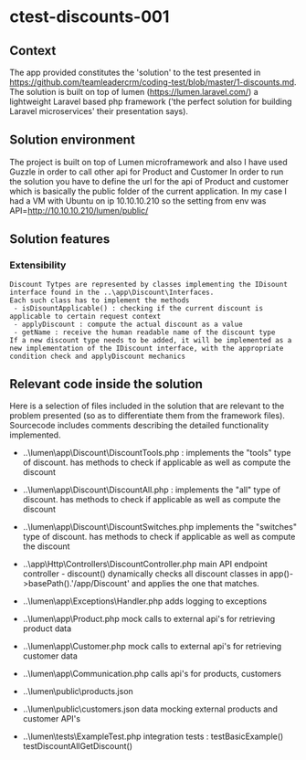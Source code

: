 # ctest-discounts-001

## Context
The app  provided constitutes the 'solution' to the test presented in https://github.com/teamleadercrm/coding-test/blob/master/1-discounts.md.
The solution is built on top of lumen (https://lumen.laravel.com/) a lightweight Laravel based php framework ('the perfect solution for building Laravel microservices' their presentation says).  

## Solution environment 
The project is built on top of Lumen microframework and also I have used Guzzle in order to call other api for Product and Customer
In order to run the solution you have to define the url for the api of Product and customer which is basically the public folder
of the current application. In my case I had a VM with Ubuntu on ip 10.10.10.210 so the setting from env was API=http://10.10.10.210/lumen/public/

## Solution features
### Extensibility 
	Discount Tytpes are represented by classes implementing the IDisount interface found in the ..\app\Discount\Interfaces.
	Each such class has to implement the methods
	 - isDisountApplicable() : checking if the current discount is applicable to certain request context 
	 - applyDiscount : compute the actual discount as a value
	 - getName : receive the human readable name of the discount type
	If a new discount type needs to be added, it will be implemented as a new implementation of the IDiscount interface, with the appropriate condition check and applyDiscount mechanics
	
	 
## Relevant code inside the solution 

Here is a selection of files included in the solution that are relevant to the problem presented (so as to differentiate them from the framework files).
Sourcecode includes comments describing the detailed functionality implemented.


  * ..\lumen\app\Discount\DiscountTools.php : 
	implements the "tools" type of discount. has methods to check if applicable as well as compute the discount
  * ..\lumen\app\Discount\DiscountAll.php : 
	implements the "all" type of discount. has methods to check if applicable as well as compute the discount
	
  * ..\lumen\app\Discount\DiscountSwitches.php
	implements the "switches" type of discount. has methods to check if applicable as well as compute the discount
  * ..\app\Http\Controllers\DiscountController.php
	main API endpoint controller - 	discount()
	dynamically checks all discount classes in app()->basePath().'/app/Discount' and applies the one that matches.
  * ..\lumen\app\Exceptions\Handler.php
	adds logging to exceptions
  * ..\lumen\app\Product.php
	mock calls to external api's for retrieving product data 
  * ..\lumen\app\Customer.php
	mock calls to external api's for retrieving customer data 
  * ..\lumen\app\Communication.php
	calls api's for products, customers 
  
  * ..\lumen\public\products.json
  * ..\lumen\public\customers.json
      data mocking external products and customer API's 
      
  * ..\lumen\tests\ExampleTest.php
	integration tests : 
	testBasicExample()
	testDiscountAllGetDiscount()
